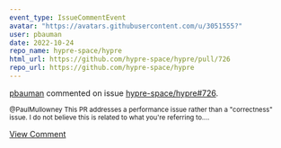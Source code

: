 ```yaml
---
event_type: IssueCommentEvent
avatar: "https://avatars.githubusercontent.com/u/3051555?"
user: pbauman
date: 2022-10-24
repo_name: hypre-space/hypre
html_url: https://github.com/hypre-space/hypre/pull/726
repo_url: https://github.com/hypre-space/hypre
---
```


<a href='https://github.com/pbauman' target='_blank'>pbauman</a> commented on issue <a href='https://github.com/hypre-space/hypre/pull/726' target='_blank'>hypre-space/hypre#726</a>.

<small>@PaulMullowney This PR addresses a performance issue rather than a "correctness" issue. I do not believe this is related to what you're referring to....</small>

<a href='https://github.com/hypre-space/hypre/pull/726' target='_blank'>View Comment</a>